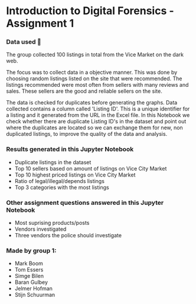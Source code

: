 # Introduction to Digital Forensics - Assignment 1
### Data used 💽
The group collected 100 listings in total from the Vice Market on the dark web.

The focus was to collect data in a objective manner. This was done by choosing random listings listed on the site that were recommended. The listings recommended were most often from sellers with many reviews and sales. These sellers are the good and reliable sellers on the site.

The data is checked for duplicates before generating the graphs. Data collected contains a column called 'Listing ID'. This is a unique identifier for a listing and it generated from the URL in the Excel file. In this Notebook we check whether there are duplicate Listing ID's in the dataset and point out where the duplicates are located so we can exchange them for new, non duplicated listings, to improve the quality of the data and analysis.

### Results generated in this Jupyter Notebook
- Duplicate listings in the dataset
- Top 10 sellers based on amount of listings on Vice City Market
- Top 10 highest priced listings on Vice City Market
- Ratio of legal/illegal/depends listings
- Top 3 categories with the most listings

### Other assignment questions answered in this Jupyter Notebook
- Most suprising products/posts
- Vendors investigated
- Three vendors the police should investigate

### Made by group 1:
- Mark Boom
- Tom Essers
- Simge Bilen
- Baran Gulbey
- Jelmer Hofman
- Stijn Schuurman